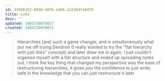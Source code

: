 ```yaml
---
id: 33d46152-89dd-4d7b-a4b6-1223d4fa8df8
title: Luke
desc: ''
updated: 1603730075027
created: 1603729976071
---
```


> Hierarchies [are] such a game changer, and is simultaneously what put me off trying Dendron (I really wanted to try the "flat hierarchy with just links" concept) and later drew me in again. I just couldn't organise myself with a flat structure and ended up spreading notes out.
I think the key thing that changed my perspective was the ease of restructuring hierarchies, it gives you the confidence to just write, safe in the knowledge that you can just restructure it later
